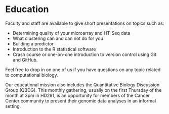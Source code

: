# Education

Faculty and staff are available to give short presentations on topics such as:

* Determining quality of your microarray and HT-Seq data
* What clustering can and can not do for you
* Building a predictor
* Introduction to the R statistical software
* Crash course or one-on-one introduction to version control using Git and GitHub.

Feel free to drop in on one of us if you have questions on any topic related to computational biology.

Our educational mission also includes the Quantitative Biology
Discussion Group (QBDG). This monthly gathering, usually on the first
Thursday of the month at 3pm in HD291, is an opportunity for members
of the Cancer Center community to present their genomic data analyses
in an informal setting.
